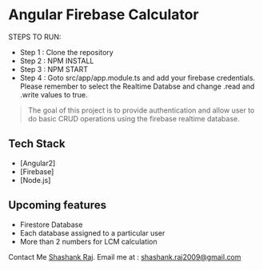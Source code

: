 # Angular Firebase Calculator

STEPS TO RUN: 
* Step 1 : Clone the repository
* Step 2 : NPM INSTALL
* Step 3 : NPM START
* Step 4 : Goto src/app/app.module.ts and add your firebase credentials. Please remember to select the Realtime Databse and change .read and .write values to true.


> The goal of this project is to
> provide authentication and allow user
> to do basic CRUD operations using
> the firebase realtime database.

## Tech Stack

* [Angular2]
* [Firebase]
* [Node.js]

## Upcoming features 

* Firestore Database
* Each database assigned to a particular user
* More than 2 numbers for LCM calculation




Contact Me [Shashank Raj](https://www.linkedin.com/in/shashank-raj-b8a40b39/).
Email me at : shashank.raj2009@gmail.com
